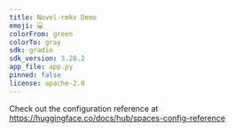 ```yaml
---
title: Novel-rmkv Demo
emoji: 💻
colorFrom: green
colorTo: gray
sdk: gradio
sdk_version: 3.28.2
app_file: app.py
pinned: false
license: apache-2.0
---
```


Check out the configuration reference at https://huggingface.co/docs/hub/spaces-config-reference
